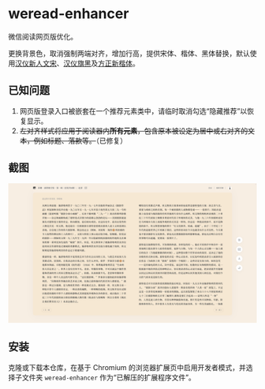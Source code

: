 # weread-enhancer

微信阅读网页版优化。

更换背景色，取消强制两端对齐，增加行高，提供宋体、楷体、黑体替换，默认使用[汉仪新人文宋](https://www.hanyi.com.cn/productdetail.php?id=758)、[汉仪旗黑](https://www.hanyi.com.cn/productdetail.php?id=832)及[方正新楷体](https://www.foundertype.com/index.php/FontInfo/index/id/290)。

## 已知问题

1. 网页版登录入口被嵌套在一个推荐元素类中，请临时取消勾选“隐藏推荐”以恢复显示。
2. ~~左对齐样式将应用于阅读器内**所有元素**，包含原本被设定为居中或右对齐的文本，例如标题、落款等。~~（已修复）

## 截图

![阅读器](/screenshot.png "阅读器")

## 安装

克隆或下载本仓库，在基于 Chromium 的浏览器扩展页中启用开发者模式，并选择子文件夹 `weread-enhancer` 作为“已解压的扩展程序文件”。
